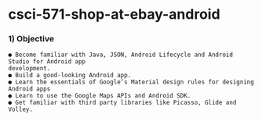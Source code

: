 # csci-571-shop-at-ebay-android

### 1) Objective
```
● Become familiar with Java, JSON, Android Lifecycle and Android Studio for Android app
development.
● Build a good-looking Android app.
● Learn the essentials of Google’s Material design rules for designing Android apps
● Learn to use the Google Maps APIs and Android SDK.
● Get familiar with third party libraries like Picasso, Glide and Volley.
```




